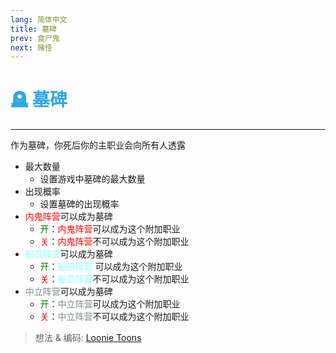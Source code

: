 ```yaml
---
lang: 简体中文
title: 墓碑
prev: 食尸鬼
next: 赌怪
---
```


# <font color=#2ea8e7>🪦 <b>墓碑</b></font> <Badge text="Mixed" type="tip" vertical="middle"/>

***

作为墓碑，你死后你的主职业会向所有人透露

- 最大数量
  - 设置游戏中墓碑的最大数量
- 出现概率
  - 设置墓碑的出现概率
- <font color=red>内鬼阵营</font>可以成为墓碑
  - <font color=green>开</font>：<font color=red>内鬼阵营</font>可以成为这个附加职业
  - <font color=red>关</font>：<font color=red>内鬼阵营</font>不可以成为这个附加职业
- <font color=#8cffff>船员阵营</font>可以成为墓碑
  - <font color=green>开</font>：<font color=#8cffff>船员阵营</font> 可以成为这个附加职业
  - <font color=red>关</font>：<font color=#8cffff>船员阵营</font>不可以成为这个附加职业
- <font color=#7f8c8d>中立阵营</font>可以成为墓碑
  - <font color=green>开</font>：<font color=#7f8c8d>中立阵营</font>可以成为这个附加职业
  - <font color=red>关</font>：<font color=#7f8c8d>中立阵营</font>不可以成为这个附加职业

> 想法 & 编码: [Loonie Toons](https://github.com/Loonie-Toons)
